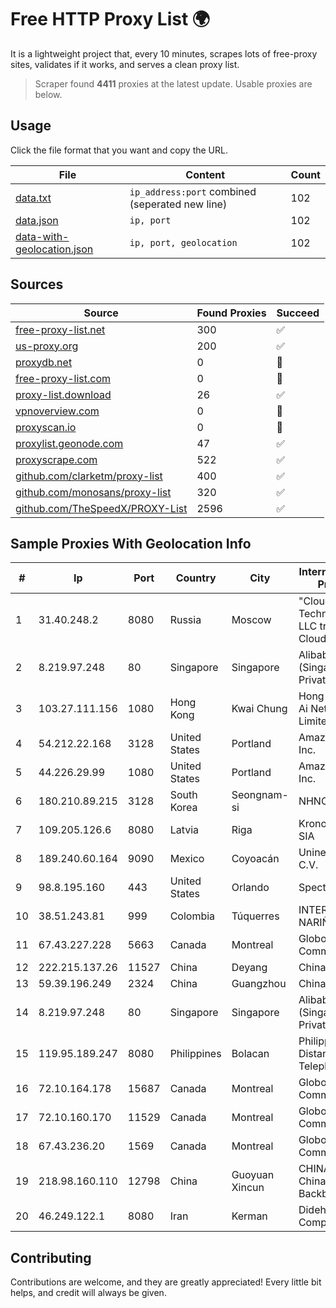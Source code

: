 
# Free HTTP Proxy List 🌍

It is a lightweight project that, every 10 minutes, scrapes lots of free-proxy sites, validates if it works, and serves a clean proxy list.


> Scraper found **4411** proxies at the latest update. Usable proxies are below.

## Usage

Click the file format that you want and copy the URL.


|File|Content|Count|
|----|-------|-----|
|[data.txt](https://raw.githubusercontent.com/themiralay/Proxy-List-World/master/data.txt)|`ip_address:port` combined (seperated new line)|102|
|[data.json](https://raw.githubusercontent.com/themiralay/Proxy-List-World/master/data.json)|`ip, port`|102|
|[data-with-geolocation.json](https://raw.githubusercontent.com/themiralay/Proxy-List-World/master/data-with-geolocation.json)|`ip, port, geolocation`|102|

## Sources

|Source|Found Proxies|Succeed|
|------|-------------|-------|
|[free-proxy-list.net](https://free-proxy-list.net)|300|✅|
|[us-proxy.org](https://www.us-proxy.org)|200|✅|
|[proxydb.net](http://proxydb.net)|0|🚫|
|[free-proxy-list.com](https://free-proxy-list.com/?page=&port=&type%5B%5D=http&type%5B%5D=https&up_time=0&search=Search)|0|🚫|
|[proxy-list.download](https://www.proxy-list.download/HTTP)|26|✅|
|[vpnoverview.com](https://vpnoverview.com/privacy/anonymous-browsing/free-proxy-servers)|0|🚫|
|[proxyscan.io](https://www.proxyscan.io)|0|🚫|
|[proxylist.geonode.com](https://proxylist.geonode.com/api/proxy-list?limit=300&page=1&sort_by=lastChecked&sort_type=desc&protocols=http,https)|47|✅|
|[proxyscrape.com](https://api.proxyscrape.com/v2/?request=displayproxies&protocol=http&timeout=10000&country=all&ssl=all&anonymity=all)|522|✅|
|[github.com/clarketm/proxy-list](https://raw.githubusercontent.com/clarketm/proxy-list/master/proxy-list-raw.txt)|400|✅|
|[github.com/monosans/proxy-list](https://raw.githubusercontent.com/monosans/proxy-list/main/proxies/http.txt)|320|✅|
|[github.com/TheSpeedX/PROXY-List](https://raw.githubusercontent.com/TheSpeedX/PROXY-List/master/http.txt)|2596|✅|


## Sample Proxies With Geolocation Info

|#|Ip|Port|Country|City|Internet Service Provider|
|-|--|----|-------|----|-------------------------|
|1|31.40.248.2|8080|Russia|Moscow|"Cloud Technologies" LLC trading as Cloud.ru|
|2|8.219.97.248|80|Singapore|Singapore|Alibaba Cloud (Singapore) Private Limited|
|3|103.27.111.156|1080|Hong Kong|Kwai Chung|Hong Kong San Ai Net Int'l Limited|
|4|54.212.22.168|3128|United States|Portland|Amazon.com, Inc.|
|5|44.226.29.99|1080|United States|Portland|Amazon.com, Inc.|
|6|180.210.89.215|3128|South Korea|Seongnam-si|NHNCLOUD|
|7|109.205.126.6|8080|Latvia|Riga|Kronospan Riga SIA|
|8|189.240.60.164|9090|Mexico|Coyoacán|Uninet S.A. de C.V.|
|9|98.8.195.160|443|United States|Orlando|Spectrum|
|10|38.51.243.81|999|Colombia|Túquerres|INTERCOMM DE NARIÑO SAS|
|11|67.43.227.228|5663|Canada|Montreal|GloboTech Communications|
|12|222.215.137.26|11527|China|Deyang|Chinanet|
|13|59.39.196.249|2324|China|Guangzhou|Chinanet|
|14|8.219.97.248|80|Singapore|Singapore|Alibaba Cloud (Singapore) Private Limited|
|15|119.95.189.247|8080|Philippines|Bolacan|Philippine Long Distance Telephone Co.|
|16|72.10.164.178|15687|Canada|Montreal|GloboTech Communications|
|17|72.10.160.170|11529|Canada|Montreal|GloboTech Communications|
|18|67.43.236.20|1569|Canada|Montreal|GloboTech Communications|
|19|218.98.160.110|12798|China|Guoyuan Xincun|CHINA UNICOM China169 Backbone|
|20|46.249.122.1|8080|Iran|Kerman|Didehban Net Company|



## Contributing

Contributions are welcome, and they are greatly appreciated! Every
little bit helps, and credit will always be given.

